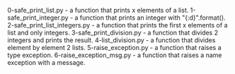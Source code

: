 0-safe_print_list.py - a function that prints x elements of a list.
1-safe_print_integer.py - a function that prints an integer with "{:d}".format().
2-safe_print_list_integers.py - a function that prints the first x elements of a list and only integers.
3-safe_print_division.py - a function that divides 2 integers and prints the result.
4-list_division.py - a function that divides element by element 2 lists.
5-raise_exception.py - a function that raises a type exception.
6-raise_exception_msg.py - a function that raises a name exception with a message.